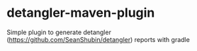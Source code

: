 # detangler-maven-plugin
Simple plugin to generate detangler (https://github.com/SeanShubin/detangler) reports with gradle
